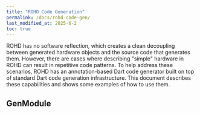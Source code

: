 ```yaml
---
title: "ROHD Code Generation"
permalink: /docs/rohd-code-gen/
last_modified_at: 2025-6-2
toc: true
---
```


ROHD has no software reflection, which creates a clean decoupling between generated hardware objects and the source code that generates them.  However, there are cases where describing "simple" hardware in ROHD can result in repetitive code patterns. To help address these scenarios, ROHD has an annotation-based Dart code generator built on top of standard Dart code generation infrastructure.  This document describes these capabilities and shows some examples of how to use them.

## GenModule

